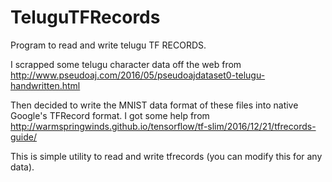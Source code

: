 # TeluguTFRecords
Program to read and write telugu TF RECORDS.


I scrapped some telugu character data off the web from http://www.pseudoaj.com/2016/05/pseudoajdataset0-telugu-handwritten.html

Then decided to write the MNIST data format of these files into native Google's TFRecord format. I got some help from http://warmspringwinds.github.io/tensorflow/tf-slim/2016/12/21/tfrecords-guide/

This is simple utility to read and write tfrecords (you can modify this for any data). 
